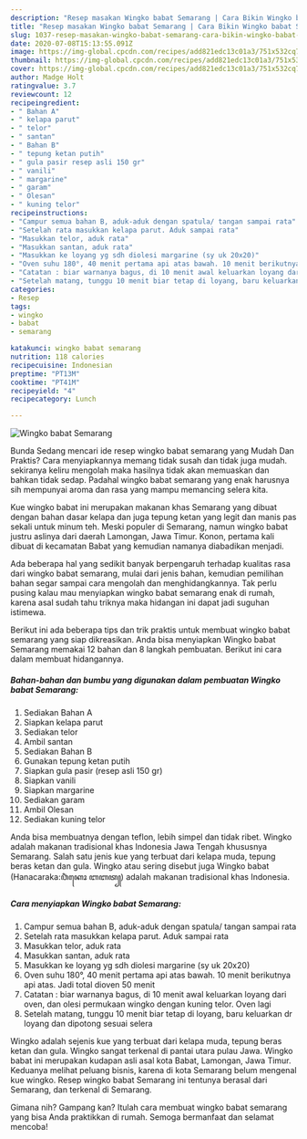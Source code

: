 ```yaml
---
description: "Resep masakan Wingko babat Semarang | Cara Bikin Wingko babat Semarang Yang Paling Enak"
title: "Resep masakan Wingko babat Semarang | Cara Bikin Wingko babat Semarang Yang Paling Enak"
slug: 1037-resep-masakan-wingko-babat-semarang-cara-bikin-wingko-babat-semarang-yang-paling-enak
date: 2020-07-08T15:13:55.091Z
image: https://img-global.cpcdn.com/recipes/add821edc13c01a3/751x532cq70/wingko-babat-semarang-foto-resep-utama.jpg
thumbnail: https://img-global.cpcdn.com/recipes/add821edc13c01a3/751x532cq70/wingko-babat-semarang-foto-resep-utama.jpg
cover: https://img-global.cpcdn.com/recipes/add821edc13c01a3/751x532cq70/wingko-babat-semarang-foto-resep-utama.jpg
author: Madge Holt
ratingvalue: 3.7
reviewcount: 12
recipeingredient:
- " Bahan A"
- " kelapa parut"
- " telor"
- " santan"
- " Bahan B"
- " tepung ketan putih"
- " gula pasir resep asli 150 gr"
- " vanili"
- " margarine"
- " garam"
- " Olesan"
- " kuning telor"
recipeinstructions:
- "Campur semua bahan B, aduk-aduk dengan spatula/ tangan sampai rata"
- "Setelah rata masukkan kelapa parut. Aduk sampai rata"
- "Masukkan telor, aduk rata"
- "Masukkan santan, aduk rata"
- "Masukkan ke loyang yg sdh diolesi margarine (sy uk 20x20)"
- "Oven suhu 180°, 40 menit pertama api atas bawah. 10 menit berikutnya api atas. Jadi total dioven 50 menit"
- "Catatan : biar warnanya bagus, di 10 menit awal keluarkan loyang dari oven, dan olesi permukaan wingko dengan kuning telor. Oven lagi"
- "Setelah matang, tunggu 10 menit biar tetap di loyang, baru keluarkan dr loyang dan dipotong sesuai selera"
categories:
- Resep
tags:
- wingko
- babat
- semarang

katakunci: wingko babat semarang 
nutrition: 118 calories
recipecuisine: Indonesian
preptime: "PT13M"
cooktime: "PT41M"
recipeyield: "4"
recipecategory: Lunch

---
```



![Wingko babat Semarang](https://img-global.cpcdn.com/recipes/add821edc13c01a3/751x532cq70/wingko-babat-semarang-foto-resep-utama.jpg)

Bunda Sedang mencari ide resep wingko babat semarang yang Mudah Dan Praktis? Cara menyiapkannya memang tidak susah dan tidak juga mudah. sekiranya keliru mengolah maka hasilnya tidak akan memuaskan dan bahkan tidak sedap. Padahal wingko babat semarang yang enak harusnya sih mempunyai aroma dan rasa yang mampu memancing selera kita.

Kue wingko babat ini merupakan makanan khas Semarang yang dibuat dengan bahan dasar kelapa dan juga tepung ketan yang legit dan manis pas sekali untuk minum teh. Meski populer di Semarang, namun wingko babat justru aslinya dari daerah Lamongan, Jawa Timur. Konon, pertama kali dibuat di kecamatan Babat yang kemudian namanya diabadikan menjadi.

Ada beberapa hal yang sedikit banyak berpengaruh terhadap kualitas rasa dari wingko babat semarang, mulai dari jenis bahan, kemudian pemilihan bahan segar sampai cara mengolah dan menghidangkannya. Tak perlu pusing kalau mau menyiapkan wingko babat semarang enak di rumah, karena asal sudah tahu triknya maka hidangan ini dapat jadi suguhan istimewa.


Berikut ini ada beberapa tips dan trik praktis untuk membuat wingko babat semarang yang siap dikreasikan. Anda bisa menyiapkan Wingko babat Semarang memakai 12 bahan dan 8 langkah pembuatan. Berikut ini cara dalam membuat hidangannya.

<!--inarticleads1-->

##### Bahan-bahan dan bumbu yang digunakan dalam pembuatan Wingko babat Semarang:

1. Sediakan  Bahan A
1. Siapkan  kelapa parut
1. Sediakan  telor
1. Ambil  santan
1. Sediakan  Bahan B
1. Gunakan  tepung ketan putih
1. Siapkan  gula pasir (resep asli 150 gr)
1. Siapkan  vanili
1. Siapkan  margarine
1. Sediakan  garam
1. Ambil  Olesan
1. Sediakan  kuning telor


Anda bisa membuatnya dengan teflon, lebih simpel dan tidak ribet. Wingko adalah makanan tradisional khas Indonesia Jawa Tengah khususnya Semarang. Salah satu jenis kue yang terbuat dari kelapa muda, tepung beras ketan dan gula. Wingko atau sering disebut juga Wingko babat (Hanacaraka:ꦮꦶꦁꦏꦺꦴ ꦧꦧꦠ꧀) adalah makanan tradisional khas Indonesia. 

<!--inarticleads2-->

##### Cara menyiapkan Wingko babat Semarang:

1. Campur semua bahan B, aduk-aduk dengan spatula/ tangan sampai rata
1. Setelah rata masukkan kelapa parut. Aduk sampai rata
1. Masukkan telor, aduk rata
1. Masukkan santan, aduk rata
1. Masukkan ke loyang yg sdh diolesi margarine (sy uk 20x20)
1. Oven suhu 180°, 40 menit pertama api atas bawah. 10 menit berikutnya api atas. Jadi total dioven 50 menit
1. Catatan : biar warnanya bagus, di 10 menit awal keluarkan loyang dari oven, dan olesi permukaan wingko dengan kuning telor. Oven lagi
1. Setelah matang, tunggu 10 menit biar tetap di loyang, baru keluarkan dr loyang dan dipotong sesuai selera


Wingko adalah sejenis kue yang terbuat dari kelapa muda, tepung beras ketan dan gula. Wingko sangat terkenal di pantai utara pulau Jawa. Wingko babat ini merupakan kudapan asli asal kota Babat, Lamongan, Jawa Timur. Keduanya melihat peluang bisnis, karena di kota Semarang belum mengenal kue wingko. Resep wingko babat Semarang ini tentunya berasal dari Semarang, dan terkenal di Semarang. 

Gimana nih? Gampang kan? Itulah cara membuat wingko babat semarang yang bisa Anda praktikkan di rumah. Semoga bermanfaat dan selamat mencoba!
